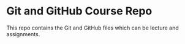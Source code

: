 # Git and GitHub Course Repo

This repo contains the Git and GitHub files which can be lecture and assignments.

